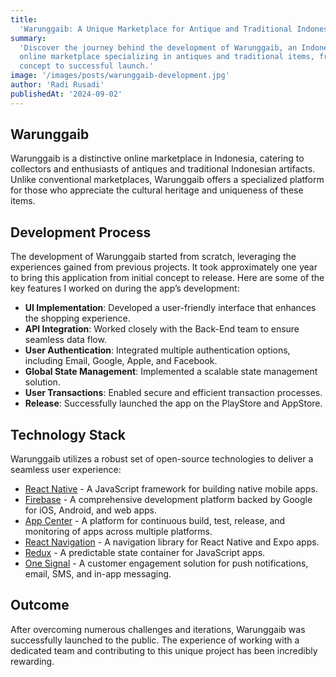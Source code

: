 ```yaml
---
title:
  'Warunggaib: A Unique Marketplace for Antique and Traditional Indonesian Items'
summary:
  'Discover the journey behind the development of Warunggaib, an Indonesian
  online marketplace specializing in antiques and traditional items, from
  concept to successful launch.'
image: '/images/posts/warunggaib-development.jpg'
author: 'Radi Rusadi'
publishedAt: '2024-09-02'
---
```


## Warunggaib

Warunggaib is a distinctive online marketplace in Indonesia, catering to
collectors and enthusiasts of antiques and traditional Indonesian artifacts.
Unlike conventional marketplaces, Warunggaib offers a specialized platform for
those who appreciate the cultural heritage and uniqueness of these items.

## Development Process

The development of Warunggaib started from scratch, leveraging the experiences
gained from previous projects. It took approximately one year to bring this
application from initial concept to release. Here are some of the key features I
worked on during the app’s development:

- **UI Implementation**: Developed a user-friendly interface that enhances the
  shopping experience.
- **API Integration**: Worked closely with the Back-End team to ensure seamless
  data flow.
- **User Authentication**: Integrated multiple authentication options, including
  Email, Google, Apple, and Facebook.
- **Global State Management**: Implemented a scalable state management solution.
- **User Transactions**: Enabled secure and efficient transaction processes.
- **Release**: Successfully launched the app on the PlayStore and AppStore.

## Technology Stack

Warunggaib utilizes a robust set of open-source technologies to deliver a
seamless user experience:

- [React Native](https://facebook.github.io/react-native/) - A JavaScript
  framework for building native mobile apps.
- [Firebase](https://firebase.google.com) - A comprehensive development platform
  backed by Google for iOS, Android, and web apps.
- [App Center](https://appcenter.ms) - A platform for continuous build, test,
  release, and monitoring of apps across multiple platforms.
- [React Navigation](https://reactnavigation.org/) - A navigation library for
  React Native and Expo apps.
- [Redux](https://redux.js.org/) - A predictable state container for JavaScript
  apps.
- [One Signal](https://onesignal.com/) - A customer engagement solution for push
  notifications, email, SMS, and in-app messaging.

## Outcome

After overcoming numerous challenges and iterations, Warunggaib was successfully
launched to the public. The experience of working with a dedicated team and
contributing to this unique project has been incredibly rewarding.

